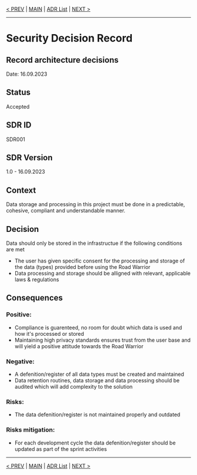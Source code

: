 [< PREV](README.md) | [MAIN](../README.md) | [ADR List](README.md) | [NEXT >](ADR002.md)

---

# Security Decision Record
## Record architecture decisions
Date: 16.09.2023

## Status
Accepted

## SDR ID
SDR001 

## SDR Version
1.0 - 16.09.2023

## Context
Data storage and processing in this project must be done in a predictable, cohesive, compliant and understandable manner.

## Decision
Data should only be stored in the infrastructue if the following conditions are met
- The user has given specific consent for the processing and storage of the data (types) provided before using the Road Warrior
- Data processing and storage should be alligned with relevant, applicable laws & regulations

## Consequences

### Positive:
- Compliance is guarenteed, no room for doubt which data is used and how it's processed or stored
- Maintaining high privacy standards ensures trust from the user base and will yield a positive attitude towards the Road Warrior

### Negative:
- A defenition/register of all data types must be created and maintained
- Data retention routines, data storage and data processing should be audited which will add complexity to the solution

### Risks:
- The data defenition/register is not maintained properly and outdated

### Risks mitigation:
- For each development cycle the data defenition/register should be updated as part of the sprint activities

------

[< PREV](README.md) | [MAIN](../README.md) | [ADR List](README.md) | [NEXT >](ADR002.md)
